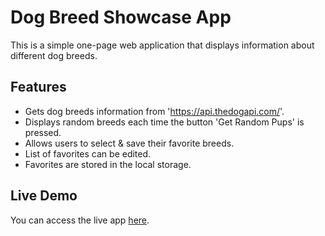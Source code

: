 # Dog Breed Showcase App

This is a simple one-page web application that displays information about different dog breeds. 

## Features
- Gets dog breeds information from 'https://api.thedogapi.com/'.
- Displays random breeds each time the button 'Get Random Pups' is pressed.
- Allows users to select & save their favorite breeds.
- List of favorites can be edited.
- Favorites are stored in the local storage.

## Live Demo
You can access the live app [here](https://ritalin-cd.github.io/puppy_picker/).
